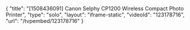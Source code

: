 {
    "title": "[1508436091] Canon Selphy CP1200 Wireless Compact Photo Printer",
    "type": "solo",
    "layout": "iframe-static",
    "videoId": "123178716",
    "url": "\/tvpembed\/123178716"
}
